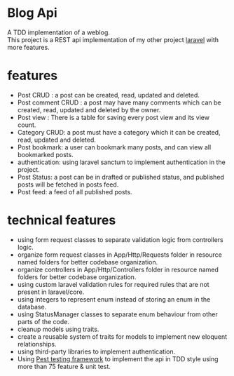 # Blog Api

A TDD implementation of a weblog.<br>
This project is a REST api implementation of my other project [laravel](https://github.com/Noisyboy-9/laravel_blog)
with more features.

# features

- Post CRUD : a post can be created, read, updated and deleted.
- Post comment CRUD : a post may have many comments which can be created, read, updated and deleted by the owner.
- Post view : There is a table for saving every post view and its view count.
- Category CRUD: a post must have a category which it can be created, read, updated and deleted.
- Post bookmark: a user can bookmark many posts, and can view all bookmarked posts.
- authentication: using laravel sanctum to implement authentication in the project.
- Post Status: a post can be in drafted or published status, and published posts will be fetched in posts feed.
- Post feed: a feed of all published posts.

# technical features

- using form request classes to separate validation logic from controllers logic.
- organize form request classes in App/Http/Requests folder in resource named folders for better codebase organization.
- organize controllers in App/Http/Controllers folder in resource named folders for better codebase organization.
- using custom laravel validation rules for required rules that are not present in laravel/core.
- using integers to represent enum instead of storing an enum in the database.
- using StatusManager classes to separate enum behaviour from other parts of the code.
- cleanup models using traits.
- create a reusable system of traits for models to implement new eloquent relationships.
- using third-party libraries to implement authentication.
- Using [Pest testing framework](https://pestphp.com/) to implement the api in TDD style using more than 75 feature &
  unit test.
